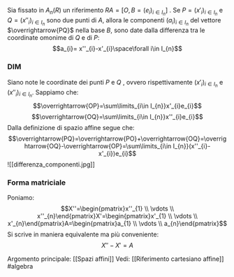 Sia fissato in $A_{n}(R)$ un riferimento $RA=[O,B=(e_{i})_{i\in I_{n}}]$ . Se $P=(x'_{i})_{i\in I_{n}}$ e $Q=(x''_{i})_{i\in I_{n}}$ sono due punti di $A$, allora le componenti $(a_{i})_{i\in I_{n}}$ del vettore $\overrightarrow{PQ}$ nella base $B$, sono date dalla differenza tra le coordinate omonime di $Q$ e di $P$:$$a_{i}= x''_{i}-x'_{i}\space\forall i\in I_{n}$$
### DIM
Siano note le coordinate dei punti $P$ e $Q$ , ovvero rispettivamente $(x'_{i})_{i\in I_{n}}$ e $(x''_{i})_{i\in I_{n}}$.
Sappiamo che:$$\overrightarrow{OP}=\sum\limits_{i\in I_{n}}x'_{i}e_{i}$$$$\overrightarrow{OQ}=\sum\limits_{i\in I_{n}}x''_{i}e_{i}$$
Dalla definizione di spazio affine segue che:$$\overrightarrow{PQ}=\overrightarrow{PO}+\overrightarrow{OQ}=\overrightarrow{OQ}-\overrightarrow{OP}=\sum\limits_{i\in I_{n}}(x''_{i}-x'_{i})e_{i}$$
![[differenza_componenti.jpg]]

### Forma matriciale
Poniamo:$$X''=\begin{pmatrix}x''_{1} \\ \vdots \\ x''_{n}\end{pmatrix}X'=\begin{pmatrix}x'_{1} \\ \vdots \\ x'_{n}\end{pmatrix}A=\begin{pmatrix}a_{1} \\ \vdots \\ a_{n}\end{pmatrix}$$
Si scrive in maniera equivalente ma più conveniente:$$X''-X'=A$$

Argomento principale: [[Spazi affini]]
Vedi: [[Riferimento cartesiano affine]]
#algebra 
